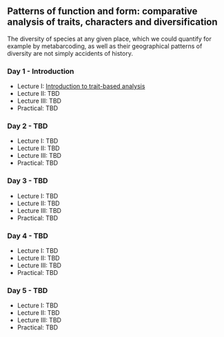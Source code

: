 Patterns of function and form: comparative analysis of traits, characters and diversification
---------------------------------------------------------------------------------------------
The diversity of species at any given place, which we could quantify for example by metabarcoding, as well
as their geographical patterns of diversity are not simply accidents of history. 

### Day 1 - Introduction

- Lecture I: [Introduction to trait-based analysis](w3l1%20-%20TRAIT%20BASED%20ECOLOGY%20-%20OVERVIEW%20I/why%20trait-based%20science.pdf)
- Lecture II: TBD
- Lecture III: TBD
- Practical: TBD

### Day 2 - TBD

- Lecture I: TBD
- Lecture II: TBD
- Lecture III: TBD
- Practical: TBD

### Day 3 - TBD

- Lecture I: TBD
- Lecture II: TBD
- Lecture III: TBD
- Practical: TBD

### Day 4 - TBD

- Lecture I: TBD
- Lecture II: TBD
- Lecture III: TBD
- Practical: TBD

### Day 5 - TBD

- Lecture I: TBD
- Lecture II: TBD
- Lecture III: TBD
- Practical: TBD

<!--
With considerable re-use from:
http://www.salvias.net/~brian/ECOL596/Trait-based_Ecology_%26_Evolution/Archive.html
https://github.com/simjoly/CourseComparativeMethods
-->
